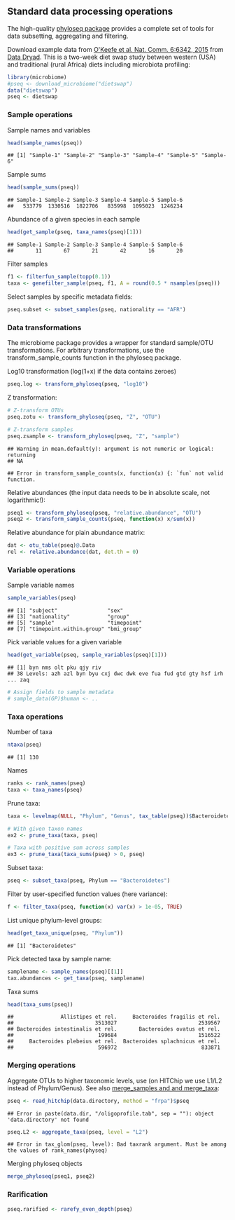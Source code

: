 ## Standard data processing operations

The high-quality [phyloseq package](http://joey711.github.io/phyloseq/) provides a complete set of tools for data subsetting, aggregating and filtering.

Download example data from [O'Keefe et al. Nat. Comm. 6:6342, 2015](http://dx.doi.org/10.1038/ncomms7342) from [Data Dryad](http://dx.doi.org/10.5061/dryad.1mn1n). This is a two-week diet swap study between western (USA) and traditional (rural Africa) diets including microbiota profiling:


```r
library(microbiome)
#pseq <- download_microbiome("dietswap")
data("dietswap")
pseq <- dietswap
```


### Sample operations

Sample names and variables


```r
head(sample_names(pseq))
```

```
## [1] "Sample-1" "Sample-2" "Sample-3" "Sample-4" "Sample-5" "Sample-6"
```

Sample sums


```r
head(sample_sums(pseq))
```

```
## Sample-1 Sample-2 Sample-3 Sample-4 Sample-5 Sample-6 
##   533779  1330516  1822706   835998  1095023  1246234
```

Abundance of a given species in each sample


```r
head(get_sample(pseq, taxa_names(pseq)[1]))
```

```
## Sample-1 Sample-2 Sample-3 Sample-4 Sample-5 Sample-6 
##       11       67       21       42       16       20
```

Filter samples


```r
f1 <- filterfun_sample(topp(0.1))
taxa <- genefilter_sample(pseq, f1, A = round(0.5 * nsamples(pseq)))
```

Select samples by specific metadata fields:


```r
pseq.subset <- subset_samples(pseq, nationality == "AFR")
```


### Data transformations

The microbiome package provides a wrapper for standard sample/OTU transformations. For arbitrary transformations, use the transform_sample_counts function in the phyloseq package.

Log10 transformation (log(1+x) if the data contains zeroes)


```r
pseq.log <- transform_phyloseq(pseq, "log10")
```

Z transformation:


```r
# Z-transform OTUs
pseq.zotu <- transform_phyloseq(pseq, "Z", "OTU")

# Z-transform samples
pseq.zsample <- transform_phyloseq(pseq, "Z", "sample")
```

```
## Warning in mean.default(y): argument is not numeric or logical: returning
## NA
```

```
## Error in transform_sample_counts(x, function(x) {: `fun` not valid function.
```

Relative abundances (the input data needs to be in absolute scale, not logarithmic!):


```r
pseq1 <- transform_phyloseq(pseq, "relative.abundance", "OTU")
pseq2 <- transform_sample_counts(pseq, function(x) x/sum(x))
```

Relative abundance for plain abundance matrix:


```r
dat <- otu_table(pseq)@.Data
rel <- relative.abundance(dat, det.th = 0)
```



### Variable operations

Sample variable names


```r
sample_variables(pseq)
```

```
## [1] "subject"                "sex"                   
## [3] "nationality"            "group"                 
## [5] "sample"                 "timepoint"             
## [7] "timepoint.within.group" "bmi_group"
```

Pick variable values for a given variable


```r
head(get_variable(pseq, sample_variables(pseq)[1]))
```

```
## [1] byn nms olt pku qjy riv
## 38 Levels: azh azl byn byu cxj dwc dwk eve fua fud gtd gty hsf irh ... zaq
```

```r
# Assign fields to sample metadata
# sample_data(GP)$human <- ..
```

### Taxa operations


Number of taxa


```r
ntaxa(pseq)
```

```
## [1] 130
```


Names


```r
ranks <- rank_names(pseq)
taxa <- taxa_names(pseq)
```


Prune taxa:


```r
taxa <- levelmap(NULL, "Phylum", "Genus", tax_table(pseq))$Bacteroidetes

# With given taxon names
ex2 <- prune_taxa(taxa, pseq)

# Taxa with positive sum across samples
ex3 <- prune_taxa(taxa_sums(pseq) > 0, pseq)
```


Subset taxa:


```r
pseq <- subset_taxa(pseq, Phylum == "Bacteroidetes")
```


Filter by user-specified function values (here variance):


```r
f <- filter_taxa(pseq, function(x) var(x) > 1e-05, TRUE)
```


List unique phylum-level groups: 


```r
head(get_taxa_unique(pseq, "Phylum"))
```

```
## [1] "Bacteroidetes"
```

Pick detected taxa by sample name:


```r
samplename <- sample_names(pseq)[[1]]
tax.abundances <- get_taxa(pseq, samplename)
```


Taxa sums


```r
head(taxa_sums(pseq))
```

```
##               Allistipes et rel.     Bacteroides fragilis et rel. 
##                          3513027                          2539567 
## Bacteroides intestinalis et rel.       Bacteroides ovatus et rel. 
##                           199684                          1516522 
##     Bacteroides plebeius et rel.  Bacteroides splachnicus et rel. 
##                           596972                           833871
```


### Merging operations

Aggregate OTUs to higher taxonomic levels, use (on HITChip we use L1/L2 instead of Phylum/Genus). See also [merge_samples and and merge_taxa](http://joey711.github.io/phyloseq/merge.html):


```r
pseq <- read_hitchip(data.directory, method = "frpa")$pseq
```

```
## Error in paste(data.dir, "/oligoprofile.tab", sep = ""): object 'data.directory' not found
```

```r
pseq.L2 <- aggregate_taxa(pseq, level = "L2")
```

```
## Error in tax_glom(pseq, level): Bad taxrank argument. Must be among the values of rank_names(physeq)
```

Merging phyloseq objects


```r
merge_phyloseq(pseq1, pseq2)
```


### Rarification


```r
pseq.rarified <- rarefy_even_depth(pseq)
```


